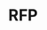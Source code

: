 ---
# This topic lives at
# https://digital.gov/topics/rfp

# Topic Title
title: "RFP"

# description — keep it short and clear
# summary: ""

# Weight
weight: 1

# For more information on managing topics,
# see https://github.com/GSA/digitalgov.gov/wiki/topics
---